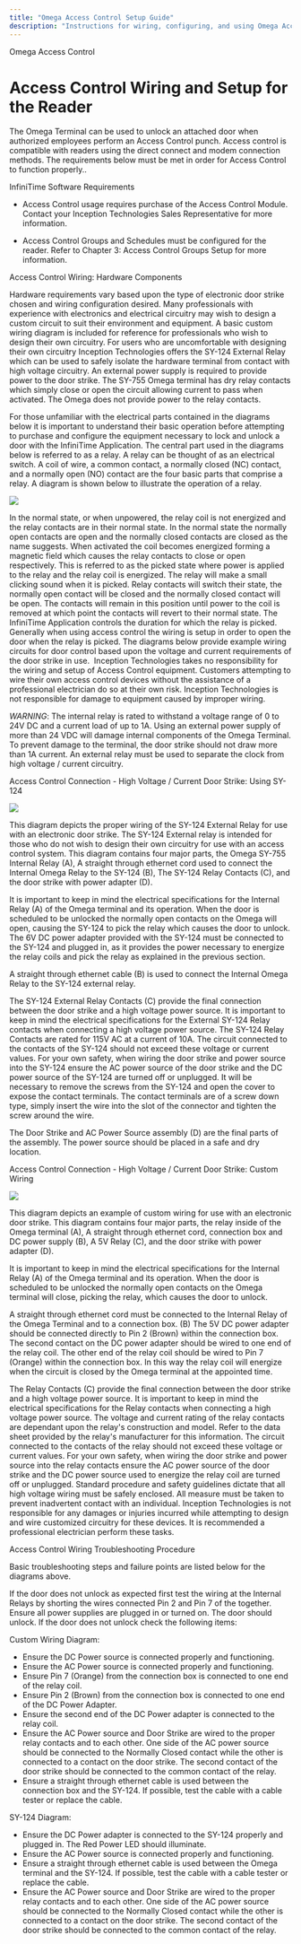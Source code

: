 ```yaml
---
title: "Omega Access Control Setup Guide"
description: "Instructions for wiring, configuring, and using Omega Access Control with the Omega Terminal for secure door access management."
---
```


Omega Access Control

# Access Control Wiring and Setup for the Reader

The Omega Terminal can be used to unlock an attached door when authorized employees perform an Access Control punch. Access control is compatible with readers using the direct connect and modem connection methods. The requirements below must be met in order for Access Control to function properly..

InfiniTime Software Requirements

- Access Control usage requires purchase of the Access Control Module. Contact your Inception Technologies Sales Representative for more information.

- Access Control Groups and Schedules must be configured for the reader. Refer to Chapter 3: Access Control Groups Setup for more information.

Access Control Wiring: Hardware Components

Hardware requirements vary based upon the type of electronic door strike chosen and wiring configuration desired. Many professionals with experience with electronics and electrical circuitry may wish to design a custom circuit to suit their environment and equipment. A basic custom wiring diagram is included for reference for professionals who wish to design their own circuitry. For users who are uncomfortable with designing their own circuitry Inception Technologies offers the SY-124 External Relay which can be used to safely isolate the hardware terminal from contact with high voltage circuitry. An external power supply is required to provide power to the door strike. The SY-755 Omega terminal has dry relay contacts which simply close or open the circuit allowing current to pass when activated. The Omega does not provide power to the relay contacts.

For those unfamiliar with the electrical parts contained in the diagrams below it is important to understand their basic operation before attempting to purchase and configure the equipment necessary to lock and unlock a door with the InfiniTime Application. The central part used in the diagrams below is referred to as a relay. A relay can be thought of as an electrical switch. A coil of wire, a common contact, a normally closed (NC) contact, and a normally open (NO) contact are the four basic parts that comprise a relay. A diagram is shown below to illustrate the operation of a relay.

![](/img/755ACC_SY124.gif)

In the normal state, or when unpowered, the relay coil is not energized and the relay contacts are in their normal state. In the normal state the normally open contacts are open and the normally closed contacts are closed as the name suggests. When activated the coil becomes energized forming a magnetic field which causes the relay contacts to close or open respectively. This is referred to as the picked state where power is applied to the relay and the relay coil is energized. The relay will make a small clicking sound when it is picked. Relay contacts will switch their state, the normally open contact will be closed and the normally closed contact will be open. The contacts will remain in this position until power to the coil is removed at which point the contacts will revert to their normal state. The InfiniTime Application controls the duration for which the relay is picked. Generally when using access control the wiring is setup in order to open the door when the relay is picked. The diagrams below provide example wiring circuits for door control based upon the voltage and current requirements of the door strike in use.  Inception Technologies takes no responsibility for the wiring and setup of Access Control equipment. Customers attempting to wire their own access control devices without the assistance of a professional electrician do so at their own risk. Inception Technologies is not responsible for damage to equipment caused by improper wiring.

_WARNING_: The internal relay is rated to withstand a voltage range of 0 to 24V DC and a current load of up to 1A. Using an external power supply of more than 24 VDC will damage internal components of the Omega Terminal. To prevent damage to the terminal, the door strike should not draw more than 1A current. An external relay must be used to separate the clock from high voltage / current circuitry.

Access Control Connection - High Voltage / Current Door Strike: Using SY-124

![](/img/RelayDiagram.gif)

This diagram depicts the proper wiring of the SY-124 External Relay for use with an electronic door strike. The SY-124 External relay is intended for those who do not wish to design their own circuitry for use with an access control system. This diagram contains four major parts, the Omega SY-755 Internal Relay (A), A straight through ethernet cord used to connect the Internal Omega Relay to the SY-124 (B), The SY-124 Relay Contacts (C), and the door strike with power adapter (D).

It is important to keep in mind the electrical specifications for the Internal Relay (A) of the Omega terminal and its operation. When the door is scheduled to be unlocked the normally open contacts on the Omega will open, causing the SY-124 to pick the relay which causes the door to unlock. The 6V DC power adapter provided with the SY-124 must be connected to the SY-124 and plugged in, as it provides the power necessary to energize the relay coils and pick the relay as explained in the previous section.

A straight through ethernet cable (B) is used to connect the Internal Omega Relay to the SY-124 external relay.

The SY-124 External Relay Contacts (C) provide the final connection between the door strike and a high voltage power source. It is important to keep in mind the electrical specifications for the External SY-124 Relay contacts when connecting a high voltage power source. The SY-124 Relay Contacts are rated for 115V AC at a current of 10A. The circuit connected to the contacts of the SY-124 should not exceed these voltage or current values. For your own safety, when wiring the door strike and power source into the SY-124 ensure the AC power source of the door strike and the DC power source of the SY-124 are turned off or unplugged. It will be necessary to remove the screws from the SY-124 and open the cover to expose the contact terminals. The contact terminals are of a screw down type, simply insert the wire into the slot of the connector and tighten the screw around the wire.

The Door Strike and AC Power Source assembly (D) are the final parts of the assembly. The power source should be placed in a safe and dry location.

Access Control Connection - High Voltage / Current Door Strike: Custom Wiring

![](/img/755ACC_Custom.gif)

This diagram depicts an example of custom wiring for use with an electronic door strike. This diagram contains four major parts, the relay inside of the Omega terminal (A), A straight through ethernet cord, connection box and DC power supply (B), A 5V Relay (C), and the door strike with power adapter (D).

It is important to keep in mind the electrical specifications for the Internal Relay (A) of the Omega terminal and its operation. When the door is scheduled to be unlocked the normally open contacts on the Omega terminal will close, picking the relay, which causes the door to unlock.

A straight through ethernet cord must be connected to the Internal Relay of the Omega Terminal and to a connection box. (B) The 5V DC power adapter should be connected directly to Pin 2 (Brown) within the connection box. The second contact on the DC power adapter should be wired to one end of the relay coil. The other end of the relay coil should be wired to Pin 7 (Orange) within the connection box. In this way the relay coil will energize when the circuit is closed by the Omega terminal at the appointed time.

The Relay Contacts (C) provide the final connection between the door strike and a high voltage power source. It is important to keep in mind the electrical specifications for the Relay contacts when connecting a high voltage power source. The voltage and current rating of the relay contacts are dependant upon the relay's construction and model. Refer to the data sheet provided by the relay's manufacturer for this information. The circuit connected to the contacts of the relay should not exceed these voltage or current values. For your own safety, when wiring the door strike and power source into the relay contacts ensure the AC power source of the door strike and the DC power source used to energize the relay coil are turned off or unplugged. Standard procedure and safety guidelines dictate that all high voltage wiring must be safely enclosed. All measure must be taken to prevent inadvertent contact with an individual. Inception Technologies is not responsible for any damages or injuries incurred while attempting to design and wire customized circuitry for these devices. It is recommended a professional electrician perform these tasks.

Access Control Wiring Troubleshooting Procedure

Basic troubleshooting steps and failure points are listed below for the diagrams above.

If the door does not unlock as expected first test the wiring at the Internal Relays by shorting the wires connected Pin 2 and Pin 7 of the together. Ensure all power supplies are plugged in or turned on. The door should unlock. If the door does not unlock check the following items:

Custom Wiring Diagram:

- Ensure the DC Power source is connected properly and functioning.
- Ensure the AC Power source is connected properly and functioning.
- Ensure Pin 7 (Orange) from the connection box is connected to one end of the relay coil.
- Ensure Pin 2 (Brown) from the connection box is connected to one end of the DC Power Adapter.
- Ensure the second end of the DC Power adapter is connected to the relay coil.
- Ensure the AC Power source and Door Strike are wired to the proper relay contacts and to each other. One side of the AC power source should be connected to the Normally Closed contact while the other is connected to a contact on the door strike. The second contact of the door strike should be connected to the common contact of the relay.
- Ensure a straight through ethernet cable is used between the connection box and the SY-124. If possible, test the cable with a cable tester or replace the cable.

SY-124 Diagram:

- Ensure the DC Power adapter is connected to the SY-124 properly and plugged in. The Red Power LED should illuminate.
- Ensure the AC Power source is connected properly and functioning.
- Ensure a straight through ethernet cable is used between the Omega terminal and the SY-124. If possible, test the cable with a cable tester or replace the cable.
- Ensure the AC Power source and Door Strike are wired to the proper relay contacts and to each other. One side of the AC power source should be connected to the Normally Closed contact while the other is connected to a contact on the door strike. The second contact of the door strike should be connected to the common contact of the relay.
